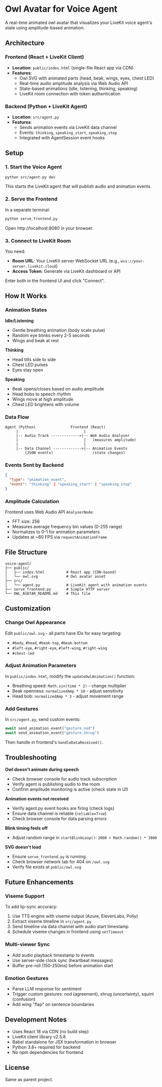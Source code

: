 # Owl Avatar for Voice Agent

A real-time animated owl avatar that visualizes your LiveKit voice agent's state using amplitude-based animation.

## Architecture

### Frontend (React + LiveKit Client)
- **Location**: `public/index.html` (single-file React app via CDN)
- **Features**:
  - Owl SVG with animated parts (head, beak, wings, eyes, chest LED)
  - Real-time audio amplitude analysis via Web Audio API
  - State-based animations (idle, listening, thinking, speaking)
  - LiveKit room connection with token authentication

### Backend (Python + LiveKit Agent)
- **Location**: `src/agent.py`
- **Features**:
  - Sends animation events via LiveKit data channel
  - Events: `thinking`, `speaking_start`, `speaking_stop`
  - Integrated with AgentSession event hooks

## Setup

### 1. Start the Voice Agent

```bash
python src/agent.py dev
```

This starts the LiveKit agent that will publish audio and animation events.

### 2. Serve the Frontend

In a separate terminal:

```bash
python serve_frontend.py
```

Open http://localhost:8080 in your browser.

### 3. Connect to LiveKit Room

You need:
- **Room URL**: Your LiveKit server WebSocket URL (e.g., `wss://your-server.livekit.cloud`)
- **Access Token**: Generate via LiveKit dashboard or API

Enter both in the frontend UI and click "Connect".

## How It Works

### Animation States

**Idle/Listening**
- Gentle breathing animation (body scale pulse)
- Random eye blinks every 2-5 seconds
- Wings and beak at rest

**Thinking**
- Head tilts side to side
- Chest LED pulses
- Eyes stay open

**Speaking**
- Beak opens/closes based on audio amplitude
- Head bobs to speech rhythm
- Wings move at high amplitude
- Chest LED brightens with volume

### Data Flow

```
Agent (Python)                Frontend (React)
     |                              |
     |-- Audio Track ------------->|-- Web Audio Analyser
     |                              |   (measures amplitude)
     |                              |
     |-- Data Channel ------------->|-- Animation Events
         (JSON events)                  (state changes)
```

### Events Sent by Backend

```json
{
  "type": "animation_event",
  "event": "thinking" | "speaking_start" | "speaking_stop"
}
```

### Amplitude Calculation

Frontend uses Web Audio API `AnalyserNode`:
- FFT size: 256
- Measures average frequency bin values (0-255 range)
- Normalizes to 0-1 for animation parameters
- Updates at ~60 FPS via `requestAnimationFrame`

## File Structure

```
voice-agent/
├── public/
│   ├── index.html          # React app (CDN-based)
│   └── owl.svg             # Owl avatar asset
├── src/
│   └── agent.py            # LiveKit agent with animation events
├── serve_frontend.py       # Simple HTTP server
└── OWL_AVATAR_README.md    # This file
```

## Customization

### Change Owl Appearance
Edit `public/owl.svg` - all parts have IDs for easy targeting:
- `#body`, `#head`, `#beak-top`, `#beak-bottom`
- `#left-eye`, `#right-eye`, `#left-wing`, `#right-wing`
- `#chest-led`

### Adjust Animation Parameters
In `public/index.html`, modify the `updateOwlAnimation()` function:
- Breathing speed: `Math.sin(time * 2)` - change multiplier
- Beak openness: `normalizedAmp * 10` - adjust sensitivity
- Head bob: `normalizedAmp * 3` - adjust movement range

### Add Gestures
In `src/agent.py`, send custom events:
```python
await send_animation_event("gesture_nod")
await send_animation_event("gesture_shrug")
```

Then handle in frontend's `handleDataReceived()`.

## Troubleshooting

**Owl doesn't animate during speech**
- Check browser console for audio track subscription
- Verify agent is publishing audio to the room
- Confirm amplitude monitoring is active (check state in UI)

**Animation events not received**
- Verify agent.py event hooks are firing (check logs)
- Ensure data channel is reliable (`reliable=True`)
- Check browser console for data parsing errors

**Blink timing feels off**
- Adjust random range in `startBlinkLoop()`: `2000 + Math.random() * 3000`

**SVG doesn't load**
- Ensure `serve_frontend.py` is running
- Check browser network tab for 404 on `/owl.svg`
- Verify file exists at `public/owl.svg`

## Future Enhancements

### Viseme Support
To add lip-sync accuracy:
1. Use TTS engine with viseme output (Azure, ElevenLabs, Polly)
2. Extract viseme timeline in `src/agent.py`
3. Send timeline via data channel with audio start timestamp
4. Schedule viseme changes in frontend using `setTimeout`

### Multi-viewer Sync
- Add audio playback timestamp to events
- Use server-side clock sync (heartbeat messages)
- Buffer pre-roll (150-250ms) before animation start

### Emotion Gestures
- Parse LLM response for sentiment
- Trigger custom gestures: nod (agreement), shrug (uncertainty), squint (confusion)
- Add wing "flap" on sentence boundaries

## Development Notes

- Uses React 18 via CDN (no build step)
- LiveKit client library v2.5.8
- Babel standalone for JSX transformation in browser
- Python 3.8+ required for backend
- No npm dependencies for frontend

## License

Same as parent project.
